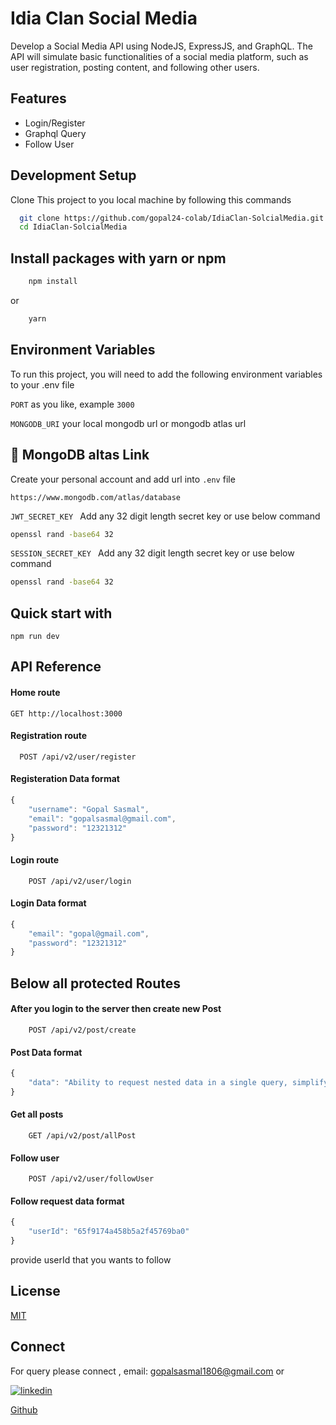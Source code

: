 
# Idia Clan Social Media

Develop a Social Media API using NodeJS, ExpressJS, and GraphQL. The API will simulate basic functionalities of a social media platform, such as user registration, posting content, and following other users.

## Features

- Login/Register
- Graphql Query
- Follow User


## Development Setup

Clone This project to you local machine by following this commands

```bash
  git clone https://github.com/gopal24-colab/IdiaClan-SolcialMedia.git
  cd IdiaClan-SolcialMedia
```
    
## Install packages with yarn or npm

```bash
    npm install
```
or
```bash
    yarn
```


## Environment Variables

To run this project, you will need to add the following environment variables to your .env file

`PORT` as you like, example ``` 3000 ```

`MONGODB_URI` your local mongodb url or mongodb atlas url



## 🔗 MongoDB altas Link
Create your personal account and add url  into ``` .env ``` file
```
https://www.mongodb.com/atlas/database
```


``` JWT_SECRET_KEY  ```
Add any 32 digit length secret key
or use below command
```bash
openssl rand -base64 32
```

``` SESSION_SECRET_KEY  ```
Add any 32 digit length secret key
or use below command
```bash
openssl rand -base64 32
```

## Quick start with 
``` 
npm run dev
 ```
## API Reference

#### Home route

```http
GET http://localhost:3000

```

#### Registration route 

```http
  POST /api/v2/user/register
```

#### Registeration Data format

```javascript
{
    "username": "Gopal Sasmal",
    "email": "gopalsasmal@gmail.com",
    "password": "12321312"
}

```


#### Login route
```http
    POST /api/v2/user/login
```
#### Login Data format

```js
{
    "email": "gopal@gmail.com",
    "password": "12321312"
}
```

## Below all protected Routes

#### After you login to the server then create new Post

```http
    POST /api/v2/post/create
```

#### Post Data format

```js
{
    "data": "Ability to request nested data in a single query, simplifying client-side data handling"
}
``` 

#### Get all posts

```http
    GET /api/v2/post/allPost
```

#### Follow user
```http
    POST /api/v2/user/followUser
```

#### Follow request data format
```js
{
    "userId": "65f9174a458b5a2f45769ba0"
}
```
provide userId that you wants to follow

## License

[MIT](https://choosealicense.com/licenses/mit/)


## Connect

For query please connect , email: gopalsasmal1806@gmail.com or 



[![linkedin](https://img.shields.io/badge/linkedin-0A66C2?style=for-the-badge&logo=linkedin&logoColor=white)](https://www.linkedin.com/in/gopal-sasmal/)

[Github](https://github.com/gopal24-colab/)

